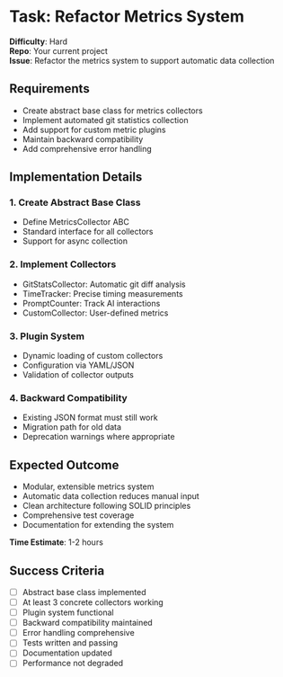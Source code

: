 # Task: Refactor Metrics System

**Difficulty**: Hard  
**Repo**: Your current project  
**Issue**: Refactor the metrics system to support automatic data collection  

## Requirements
- Create abstract base class for metrics collectors
- Implement automated git statistics collection
- Add support for custom metric plugins
- Maintain backward compatibility
- Add comprehensive error handling

## Implementation Details

### 1. Create Abstract Base Class
- Define MetricsCollector ABC
- Standard interface for all collectors
- Support for async collection

### 2. Implement Collectors
- GitStatsCollector: Automatic git diff analysis
- TimeTracker: Precise timing measurements
- PromptCounter: Track AI interactions
- CustomCollector: User-defined metrics

### 3. Plugin System
- Dynamic loading of custom collectors
- Configuration via YAML/JSON
- Validation of collector outputs

### 4. Backward Compatibility
- Existing JSON format must still work
- Migration path for old data
- Deprecation warnings where appropriate

## Expected Outcome
- Modular, extensible metrics system
- Automatic data collection reduces manual input
- Clean architecture following SOLID principles
- Comprehensive test coverage
- Documentation for extending the system

**Time Estimate**: 1-2 hours

## Success Criteria
- [ ] Abstract base class implemented
- [ ] At least 3 concrete collectors working
- [ ] Plugin system functional
- [ ] Backward compatibility maintained
- [ ] Error handling comprehensive
- [ ] Tests written and passing
- [ ] Documentation updated
- [ ] Performance not degraded